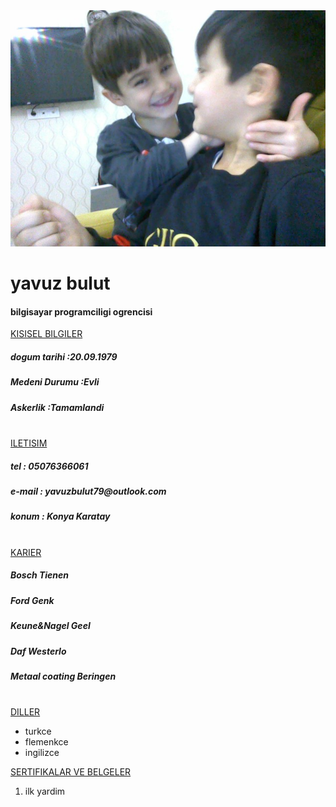 <img src="/b8688269-bb76-470f-9db9-0cdb675f848b.jpg">
<h1>yavuz bulut</h1>                     
<h4>bilgisayar programciligi ogrencisi</h4>
<u>KISISEL BILGILER</u>
<h5>dogum tarihi  :20.09.1979</h5>
<h5>Medeni Durumu :Evli</h5>
<h5>Askerlik      :Tamamlandi</h5>
<br>
<u>ILETISIM</u>
<h5>tel        : 05076366061</h5>
<h5>e-mail     : yavuzbulut79@outlook.com</h5>
<h5>konum      : Konya Karatay</h5>
<br> 
<u>KARIER</u>
<h5>Bosch Tienen</h5>
<h5>Ford Genk</h5>
<h5>Keune&Nagel Geel</h5>
<h5>Daf Westerlo</h5>
<h5>Metaal coating Beringen</h5>
<br>
<u>DILLER</u>
<ul>
<li>turkce</li>
<li>flemenkce</li>
<li>ingilizce</li>
</ul>
<u>SERTIFIKALAR VE BELGELER</u>
<ol>
<li>ilk yardim</li>    
</ol>
